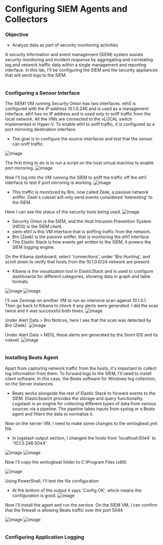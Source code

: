 # Configuring SIEM Agents and Collectors
<h3>Objective</h3>

- Analyze data as part of security monitoring activities

A security information and event management (SIEM) system assists security monitoring and incident response by aggregating and correlating log and network traffic data within a single management and reporting interface. 
In this lab, I'll be configuring the SIEM and the security appliances that will send logs to the SIEM.
#
<h3>Configuring a Sensor Interface</h3>

The SIEM1 VM running Security Onion has two interfaces. eth0 is configured with the IP address 10.1.0.246 and is used as a management interface. eth1 has no IP address and is used only to sniff traffic from the local network.
All the VMs are connected to the vLOCAL switch implemented in Hyper-V. To enable eth1 to sniff traffic, it is configured as a port mirroring destination interface.
- The goal is to configure the source interfaces and test that the sensor can sniff traffic.

![image](https://github.com/user-attachments/assets/c17804c4-61b0-42f5-8a25-95215ecc5577)

The first thing to do is to run a script on the host virtual machine to enable port mirroring.
![image](https://github.com/user-attachments/assets/ab454e40-0e99-43bd-b60a-725a569c8482)

Now I'll log into the VM running the SIEM to sniff the traffic off the eth1 interface to test if port mirroring is working.
![image](https://github.com/user-attachments/assets/189a866b-d314-4758-81ea-6fa78a72bdad)
- This traffic is monitored by Bro, now called Zeek, a passive network sniffer. Zeek's ruleset will only send events considered 'interesting' to the SIEM.

Here I can see the status of the security tools being used.
![image](https://github.com/user-attachments/assets/ed26a77b-19d2-4592-8687-a3f333d8939b)
- Security Onion is the SIEM, and the Host Intrusion Prevention System (HIDS) is the SIEM client.
- siem-eth1 is this VM interface that is sniffing traffic from the network.
- Bro (Zeek) is the passive sniffer, that is monitoring the eth1 interface
- The Elastic Stack is how events get written to the SIEM, it powers the SIEM logging engine.


On the Kibana dashboard, select 'connections', under 'Bro Hunting', and scroll down to verify that hosts from the 10.1.0.0/24 network are present.
- Kibana is the visualization tool in ElasticStack and is used to configure dashboards for different categories, showing data in graph and table formats.

![image](https://github.com/user-attachments/assets/2e700e37-fa8e-4ac4-a6fc-b487db76dbce)
![image](https://github.com/user-attachments/assets/6321c933-eb53-4e3c-8c2d-68a87ed51da4)

I'll use Zenmap on another VM to run an intensive scan against 10.1.0.1. Then go back to Kibana to check if any alerts were generated. I did the scan twice and it was successful both times.
![image](https://github.com/user-attachments/assets/49ae49f7-210f-4982-98b5-e829609f2d09)

Under Alert Data > Bro Notices, here I see that the scan was detected by Bro (Zeek).
![image](https://github.com/user-attachments/assets/212b9160-0815-4072-8402-d70158f78c83)

Under Alert Data > NIDS, these alerts are generated by the Snort IDS and its ruleset.
![image](https://github.com/user-attachments/assets/3eadc8e8-d468-427e-b049-d51fe8d463a0)
#
<h3>Installing Beats Agent</h3>

Apart from capturing network traffic from the hosts, it's important to collect log information from them. To forward logs to the SIEM, I'll need to install client software. In this case, the Beats software for Windows log collection, on the Server instances.
- Beats works alongside the rest of Elastic Stack to forward events to the SIEM. ElasticSearch provides the storage and query functionality. Logstash is an engine for collecting different types of data from various sources via a pipeline. The pipeline takes inputs from syslog or a Beats agent and filters the data to normalize it.

Now on the server VM, I need to make some changes to the winlogbeat.yml file.
- In logstash output section, I changed the hosts from 'localhost:5044' to '10.1.0.246:5044' 

![image](https://github.com/user-attachments/assets/bf563c93-c63d-41ec-9009-b6cacf1fc223)
![image](https://github.com/user-attachments/assets/17f44c4f-d7db-479c-a686-770e44e6d774)

Now I'll copy the winlogbeat folder to C:\Program Files (x86)

![image](https://github.com/user-attachments/assets/edc3e8d6-93b9-4391-8812-183a04fb3671)

Using PowerShell, I'll test the file configuration
- At the bottom of the output it says 'Config OK', which means the configuration is good.
![image](https://github.com/user-attachments/assets/f5d398f0-0b6e-4a12-9a04-f898d40ca9b7)

Now I'll install the agent and run the service. On the SIEM VM, I can confirm that the firewall is allowing Beats traffic over the port 5044

![image](https://github.com/user-attachments/assets/35506037-e668-4750-a0be-00724d3c4397)
![image](https://github.com/user-attachments/assets/80387be4-f4f9-42d5-a460-b8bfaf4db31d)
#
<h3>Configuring Application Logging</h3>

